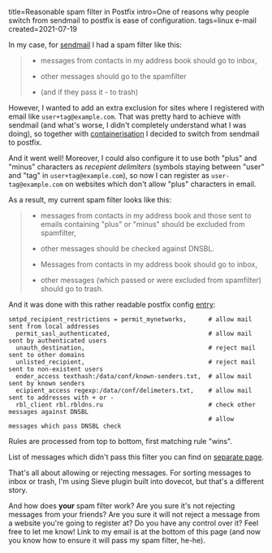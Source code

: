 title=Reasonable spam filter in Postfix
intro=One of reasons why people switch from sendmail to postfix is ease of configuration.
tags=linux e-mail
created=2021-07-19

In my case, for [sendmail][sm] I had a spam filter like this:

[sm]: whitelisting-emails-with-sendmail.html

> * messages from contacts in my address book should go to inbox,  
>
> * other messages should go to the spamfilter
>
> * (and if they pass it - to trash)

However, I wanted to add an extra exclusion for sites where I registered with email like `user+tag@example.com`.
That was pretty hard to achieve with sendmail (and what's worse, I didn't completely understand what I was doing),
so together with [containerisation][cont] I decided to switch from sendmail to postfix.

[cont]: https://github.com/Lex-2008/containers

And it went well!
Moreover, I could also configure it to use both "plus" and "minus" characters as _recepient delimiters_
(symbols staying between "user" and "tag" in `user+tag@example.com`),
so now I can register as `user-tag@example.com` on websites which don't allow "plus" characters in email.

As a result, my current spam filter looks like this:

> * messages from contacts in my address book and those sent to emails containing "plus" or "minus" should be excluded from spamfilter,
>
> * other messages should be checked against DNSBL.
>
> * Messages from contacts in my address book should go to inbox,  
>
> * other messages (which passed or were excluded from spamfilter) should go to trash.

And it was done with this rather readable postfix config [entry][e]:

	smtpd_recipient_restrictions = permit_mynetworks,      # allow mail sent from local addresses
	  permit_sasl_authenticated,                           # allow mail sent by authenticated users
	  unauth_destination,                                  # reject mail sent to other domains
	  unlisted_recipient,                                  # reject mail sent to non-existent users
	  ender_access texthash:/data/conf/known-senders.txt,  # allow mail sent by known senders
	  ecipient_access regexp:/data/conf/delimeters.txt,    # allow mail sent to addresses with + or -
	  rbl_client rbl.rbldns.ru                             # check other messages against DNSBL
	                                                       # allow messages which pass DNSBL check

[e]: https://github.com/Lex-2008/containers/blob/master/postfix.cont/data/conf/main.cf#:~:text=smtpd_recipient_restrictions

Rules are processed from top to bottom, first matching rule "wins".

List of messages which didn't pass this filter you can find on [separate page][sp].

[sp]: spam-emails.html

That's all about allowing or rejecting messages.
For sorting messages to inbox or trash, I'm using Sieve plugin built into dovecot, but that's a different story.

And how does **your** spam filter work?
Are you sure it's not rejecting messages from your friends?
Are you sure it will not reject a message from a website you're going to register at?
Do you have any control over it?
Feel free to let me know!
Link to my email is at the bottom of this page
(and now you know how to ensure it will pass my spam filter, he-he).
